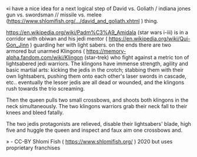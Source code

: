 «i have a nice idea for a next logical step of 
David vs. Goliath / indiana jones gun vs. swordsman // missile vs. melee (https://www.shlomifish.org/.../david_and_goliath.xhtml ) thing.

 https://en.wikipedia.org/wiki/Padm%C3%A9_Amidala (star wars i-iii) is in a corridor with obiwan and his jedi mentor ( https://en.wikipedia.org/wiki/Qui-Gon_Jinn ) guarding her with light sabers. on the ends there are two armored but unarmed Klingons ( https://memory-alpha.fandom.com/wiki/Klingon (star-trek) who fight against a metric ton of lightsabered jedi warriors. The klingons have immense strength, agility and basic martial arts: kicking the jedis in the crotch; stabbing them with their own lightsabers, pushing them onto each other's laser swords in cascade, etc.. eventually the lesser jedis are all dead or wounded, and the klingons rush towards the trio screaming.
 
Then the queen pulls two small crossbows, and shoots both klingons in the neck simultaneously. The two klingons warriors grab their neck fall to their knees and bleed fatally.

The two jedis protagonists are relieved, disable their lightsabers' blade, high five and huggle the queen and inspect and faux aim one crossbows and.

» - CC-BY Shlomi Fish ( https://www.shlomifish.org/ ) 2020  but uses proprietary franchises   